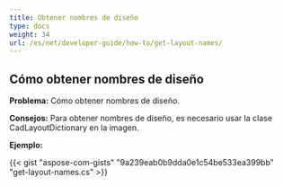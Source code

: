 ```yaml
---
title: Obtener nombres de diseño
type: docs
weight: 34
url: /es/net/developer-guide/how-to/get-layout-names/
---
```


## **Cómo obtener nombres de diseño**

**Problema:** Cómo obtener nombres de diseño.

**Consejos:** Para obtener nombres de diseño, es necesario usar la clase CadLayoutDictionary en la imagen.

**Ejemplo:**

{{< gist "aspose-com-gists" "9a239eab0b9dda0e1c54be533ea399bb" "get-layout-names.cs" >}}
